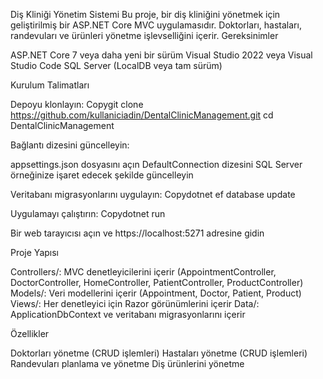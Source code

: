 Diş Kliniği Yönetim Sistemi Bu proje, bir diş kliniğini yönetmek için geliştirilmiş bir ASP.NET Core MVC uygulamasıdır. Doktorları, hastaları, randevuları ve ürünleri yönetme işlevselliğini içerir. Gereksinimler

ASP.NET Core 7 veya daha yeni bir sürüm Visual Studio 2022 veya Visual Studio Code SQL Server (LocalDB veya tam sürüm)

Kurulum Talimatları

Depoyu klonlayın: Copygit clone https://github.com/kullaniciadin/DentalClinicManagement.git cd DentalClinicManagement

Bağlantı dizesini güncelleyin:

appsettings.json dosyasını açın DefaultConnection dizesini SQL Server örneğinize işaret edecek şekilde güncelleyin

Veritabanı migrasyonlarını uygulayın: Copydotnet ef database update

Uygulamayı çalıştırın: Copydotnet run

Bir web tarayıcısı açın ve https://localhost:5271 adresine gidin

Proje Yapısı

Controllers/: MVC denetleyicilerini içerir (AppointmentController, DoctorController, HomeController, PatientController, ProductController) Models/: Veri modellerini içerir (Appointment, Doctor, Patient, Product) Views/: Her denetleyici için Razor görünümlerini içerir Data/: ApplicationDbContext ve veritabanı migrasyonlarını içerir

Özellikler

Doktorları yönetme (CRUD işlemleri) Hastaları yönetme (CRUD işlemleri) Randevuları planlama ve yönetme Diş ürünlerini yönetme
